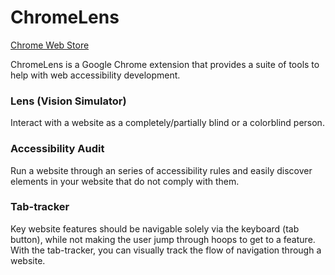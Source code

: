 # ChromeLens

<a href="https://chrome.google.com/webstore/detail/chrome-lens/idikgljglpfilbhaboonnpnnincjhjkd">Chrome Web Store</a>

ChromeLens is a Google Chrome extension that provides a suite of tools to help
with web accessibility development.

### Lens (Vision Simulator)

Interact with a website as a completely/partially blind or a colorblind person. 

### Accessibility Audit

Run a website through an series of accessibility rules and easily discover
elements in your website that do not comply with them.

### Tab-tracker

Key website features should be navigable solely via the keyboard (tab button),
while not making the user jump through hoops to get to a feature. With the
tab-tracker, you can visually track the flow of navigation through a website.

